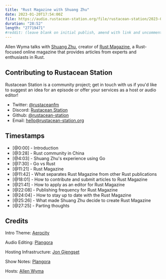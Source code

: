 ```yaml
---
title: "Rust Magazine with Shuang Zhu"
date: 2023-01-20T17:54:00Z
file: https://audio.rustacean-station.org/file/rustacean-station/2023-01-20-shuang-zhu.mp3
duration: "28:52"
length: "27719471"
#reddit: (leave blank on initial publish, amend with link and uncomment this line after Reddit thread has been posted)
---
```

Allen Wyma talks with [Shuang Zhu](https://folyd.com/), creator of [Rust Magazine](https://rustmagazine.github.io/), a Rust-focused online magazine that provides articles from experts and enthusiasts in Rust.

## Contributing to Rustacean Station

Rustacean Station is a community project; get in touch with us if you'd like to suggest an idea for an episode or offer your services as a host or audio editor!

- Twitter: [@rustaceanfm](https://twitter.com/rustaceanfm)
- Discord: [Rustacean Station](https://discord.gg/cHc3Gyc)
- Github: [@rustacean-station](https://github.com/rustacean-station/)
- Email: [hello@rustacean-station.org](mailto:hello@rustacean-station.org)

## Timestamps
- [@0:00] - Introduction
- [@3:28] - Rust community in China
- [@4:03] - Shuang Zhu's experience using Go
- [@7:30] - Go vs Rust
- [@11:21] - Rust Magazine
- [@11:42] - What separates Rust Magazine from other Rust publications
- [@18:01] - How to contribute and submit articles to Rust Magazine
- [@21:41] - How to apply as an editor for Rust Magazine
- [@22:08] - Publishing frequency for Rust Magazine
- [@24:04] - How to stay up to date with the Rust Magazine
- [@25:26] - What made Shuang Zhu decide to create Rust Magazine
- [@27:25] - Parting thoughts

## Credits
Intro Theme: [Aerocity](https://twitter.com/AerocityMusic)

Audio Editing: [Plangora](https://twitter.com/plangora)

Hosting Infrastructure: [Jon Gjengset](https://twitter.com/jonhoo/)

Show Notes: [Plangora](https://twitter.com/plangora)

Hosts: [Allen Wyma](https://twitter.com/allenwyma)
